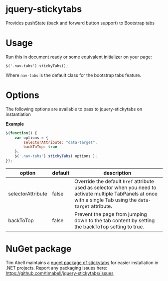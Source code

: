 jquery-stickytabs
=================

Provides pushState (back and forward button support) to Bootstrap tabs


Usage
=====

Run this in document ready or some equivalent initializer on your page:

    $('.nav-tabs').stickyTabs();

Where `nav-tabs` is the default class for the bootstrap tabs feature.

Options
=======

The following options are available to pass to jquery-stickytabs on instantiation

**Example**

````javascript
$(function() {
	var options = { 
		selectorAttribute: "data-target",
		backToTop: true
	};
	$('.nav-tabs').stickyTabs( options );
});
````

|option|default|description|
|------|-------|-----------|
| selectorAttribute | false | Override the default `href` attribute used as selector when you need to activate multiple TabPanels at once with a single Tab using the `data-target` attribute. |
| backToTop |false | Prevent the page from jumping down to the tab content by setting the backToTop setting to true. |

NuGet package
=============

Tim Abell maintains a [nuget package of stickytabs](https://www.nuget.org/packages/jquery.stickytabs/) for easier installation in .NET projects. Report any packaging issues here: https://github.com/timabell/jquery-stickytabs/issues
